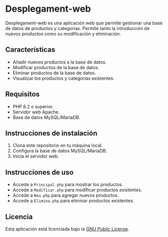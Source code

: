 # Desplegament-web

Desplegament-web es una aplicación web que permite gestionar una base de datos de productos y categorías.
Permite tanto la introducción de nuevos productos como su modificación y eliminación. 

## Características

- Añadir nuevos productos a la base de datos.
- Modificar productos de la base de datos.
- Eliminar productos de la base de datos.
- Visualizar los productos y categorías existentes.

## Requisitos

- PHP 8.2 o superior.
- Servidor web Apache.
- Base de datos MySQL/MariaDB.

## Instrucciones de instalación

1. Clona este repositorio en tu máquina local.
2. Configura la base de datos MySQL/MariaDB.
3. Inicia el servidor web.

## Instrucciones de uso

- Accede a `Principal.php` para mostrar los productos.
- Accede a `Modificar.php` para modificar productos existentes.
- Accede a `Nou.php` para agregar nuevos productos.
- Accede a `Elimina.php` para eliminar productos existentes.

## Licencia

Esta aplicación está licenciada bajo la [GNU Public License](https://www.gnu.org/licenses/gpl-3.0.html).


